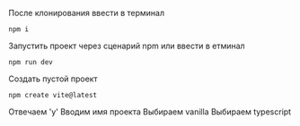 После клонирования ввести в терминал
```
npm i
```
Запустить проект через сценарий npm или ввести в етминал
```
npm run dev
```

Создать  пустой проект
```
npm create vite@latest
```
Отвечаем 'y'
Вводим имя проекта
Выбираем vanilla
Выбираем typescript